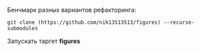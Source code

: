 
Бенчмарк разных вариантов рефакторинга:

````git clone (https://github.com/nik13513513/figures) --recurse-submodules````

Запускать таргет **figures**
